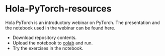 # Hola-PyTorch-resources
Hola PyTorch is an introductory webinar on PyTorch. The presentation and the notebook used in the webinar can be found here.

* Download repository contents.
* Upload the notebook to [colab](https://colab.research.google.com/) and run.
* Try the exercises in the notebook.